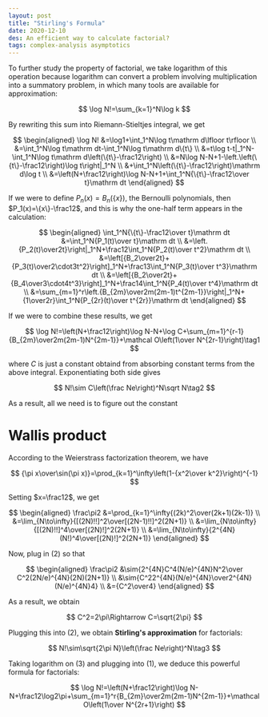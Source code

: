 ```yaml
---
layout: post
title: "Stirling's Formula"
date: 2020-12-10
des: An efficient way to calculate factorial?
tags: complex-analysis asymptotics
---
```


To further study the property of factorial, we take logarithm of this operation because logarithm can convert a problem involving multiplication into a summatory problem, in which many tools are available for approximation:

$$
\log N!=\sum_{k=1}^N\log k
$$

By rewriting this sum into Riemann-Stieltjes integral, we get

$$
\begin{aligned}
\log N!
&=\log1+\int_1^N\log t\mathrm d\lfloor t\rfloor \\
&=\int_1^N\log t\mathrm dt-\int_1^N\log t\mathrm d\{t\} \\
&=t\log t-t|_1^N-\int_1^N\log t\mathrm d\left(\{t\}-\frac12\right) \\
&=N\log N-N+1-\left.\left(\{t\}-\frac12\right)\log t\right|_1^N \\
&+\int_1^N\left(\{t\}-\frac12\right)\mathrm d\log t \\
&=\left(N+\frac12\right)\log N-N+1+\int_1^N{\{t\}-\frac12\over t}\mathrm dt
\end{aligned}
$$

If we were to define $P_n(x)=B_n(\{x\})$, the Bernoulli polynomials, then $P_1(x)=\{x\}-\frac12$, and this is why the one-half term appears in the calculation:

$$
\begin{aligned}
\int_1^N{\{t\}-\frac12\over t}\mathrm dt
&=\int_1^N{P_1(t)\over t}\mathrm dt \\
&=\left.{P_2(t)\over2t}\right|_1^N+\frac12\int_1^N{P_2(t)\over t^2}\mathrm dt \\
&=\left[{B_2\over2t}+{P_3(t)\over2\cdot3t^2}\right]_1^N+\frac13\int_1^N{P_3(t)\over t^3}\mathrm dt \\
&=\left[{B_2\over2t}+{B_4\over3\cdot4t^3}\right]_1^N+\frac14\int_1^N{P_4(t)\over t^4}\mathrm dt \\
&=\sum_{m=1}^r\left.{B_{2m}\over2m(2m-1)t^{2m-1}}\right|_1^N+{1\over2r}\int_1^N{P_{2r}(t)\over t^{2r}}\mathrm dt
\end{aligned}
$$

If we were to combine these results, we get

$$
\log N!=\left(N+\frac12\right)\log N-N+\log C+\sum_{m=1}^{r-1}{B_{2m}\over2m(2m-1)N^{2m-1}}+\mathcal O\left(1\over N^{2r-1}\right)\tag1
$$

where $C$ is just a constant obtaind from absorbing constant terms from the above integral. Exponentiating both side gives

$$
N!\sim C\left(\frac Ne\right)^N\sqrt N\tag2
$$

As a result, all we need is to figure out the constant

# Wallis product

According to the Weierstrass factorization theorem, we have

$$
{\pi x\over\sin(\pi x)}=\prod_{k=1}^\infty\left(1-{x^2\over k^2}\right)^{-1}
$$

Setting $x=\frac12$, we get

$$
\begin{aligned}
\frac\pi2
&=\prod_{k=1}^\infty{(2k)^2\over(2k+1)(2k-1)} \\
&=\lim_{N\to\infty}{[(2N)!!]^2\over[(2N-1)!!]^2(2N+1)} \\
&=\lim_{N\to\infty}{[(2N)!!]^4\over[(2N)!]^2(2N+1)} \\
&=\lim_{N\to\infty}{2^{4N}(N!)^4\over[(2N)!]^2(2N+1)}
\end{aligned}
$$

Now, plug in (2) so that

$$
\begin{aligned}
\frac\pi2
&\sim{2^{4N}C^4(N/e)^{4N}N^2\over C^2(2N/e)^{4N}(2N)(2N+1)} \\
&\sim{C^22^{4N}(N/e)^{4N}\over2^{4N}(N/e)^{4N}4} \\
&={C^2\over4}
\end{aligned}
$$

As a result, we obtain

$$
C^2=2\pi\Rightarrow C=\sqrt{2\pi}
$$

Plugging this into (2), we obtain **Stirling's approximation** for factorials:

$$
N!\sim\sqrt{2\pi N}\left(\frac Ne\right)^N\tag3
$$

Taking logarithm on (3) and plugging into (1), we deduce this powerful formula for factorials:

$$
\log N!=\left(N+\frac12\right)\log N-N+\frac12\log2\pi+\sum_{m=1}^r{B_{2m}\over2m(2m-1)N^{2m-1}}+\mathcal O\left(1\over N^{2r+1}\right)
$$